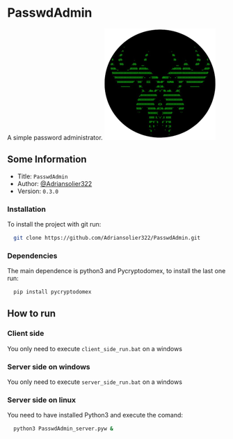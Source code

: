 # PasswdAdmin

A simple password administrator. 
![Logo](img/passwdAdmin_logo.png)


## Some Information
- Title: `PasswdAdmin`
- Author: [@Adriansolier322](https://www.github.com/Adriansolier322)
- Version: `0.3.0`


### Installation

To install the project with git run:
```bash
  git clone https://github.com/Adriansolier322/PasswdAdmin.git
```
### Dependencies
The main dependence is python3 and Pycryptodomex, to install the last one run:
```bash
  pip install pycryptodomex
```
## How to run

### Client side
You only need to execute `client_side_run.bat` on a windows
### Server side on windows
You only need to execute `server_side_run.bat` on a windows
### Server side on linux
You need to have installed Python3 and execute the comand:
```bash
  python3 PasswdAdmin_server.pyw &
```